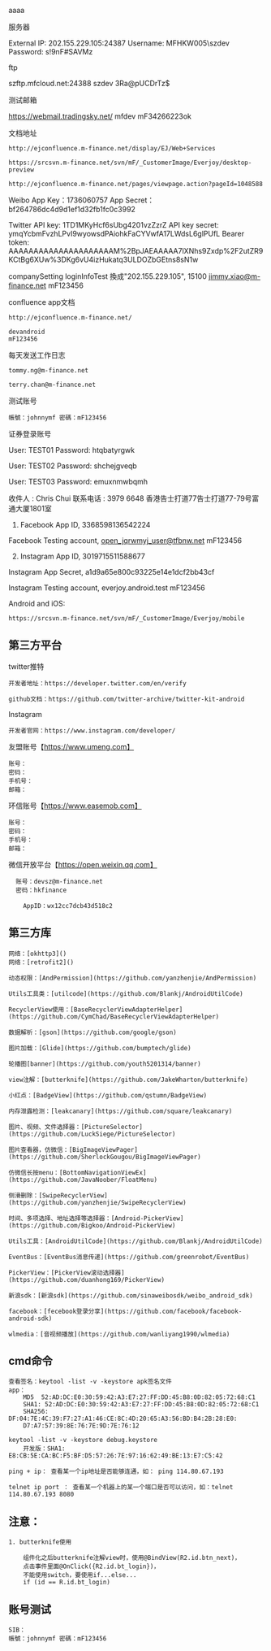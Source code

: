 aaaa


服务器

External IP: 202.155.229.105:24387
Username: MFHKW005\szdev
Password: s!9nF#SAVMz


ftp

szftp.mfcloud.net:24388
szdev
3Ra@pUCDrTz$


测试邮箱

https://webmail.tradingsky.net/
mfdev
mF34266223ok


文档地址

    http://ejconfluence.m-finance.net/display/EJ/Web+Services
    
    https://srcsvn.m-finance.net/svn/mF/_CustomerImage/Everjoy/desktop-preview
    
    http://ejconfluence.m-finance.net/pages/viewpage.action?pageId=1048588

Weibo
App Key：1736060757
App Secret：bf264786dc4d9d1ef1d32fb1fc0c3992

Twitter
API key: 1TD1MKyHcf6sUbg4201vzZzrZ
API key secret: ymqYcbmFvzhLPvI9wyowsdPAiohkFaCYVwfA17LWdsL6glPUfL
Bearer token: AAAAAAAAAAAAAAAAAAAAAM%2BpJAEAAAAA7lXNhs9Zxdp%2F2utZR9KCtBg6XUw%3DKg6vU4izHukatq3ULDOZbGEtns8sN1w



companySetting loginInfoTest 換成"202.155.229.105", 15100
jimmy.xiao@m-finance.net mF123456

confluence app文档

    http://ejconfluence.m-finance.net/

    devandroid
    mF123456

每天发送工作日志

    tommy.ng@m-finance.net

    terry.chan@m-finance.net

测试账号

    帳號：johnnymf 密碼：mF123456

证券登录账号

  User: TEST01
  Password:        htqbatyrgwk

  User: TEST02
  Password:        shchejgveqb

  User: TEST03
   Password:        emuxnmwbqmh

收件人 : Chris Chui
联系电话 : 3979 6648
香港告士打道77告士打道77-79号富通大厦1801室


1. Facebook App ID,
3368598136542224

Facebook Testing account,
open_jqrwmyj_user@tfbnw.net
mF123456

2. Instagram App ID,
3019715511588677

Instagram App Secret,
a1d9a65e800c93225e14e1dcf2bb43cf

Instagram Testing account,
everjoy.android.test
mF123456

Android and iOS:

    https://srcsvn.m-finance.net/svn/mF/_CustomerImage/Everjoy/mobile

## 第三方平台

twitter推特

    开发者地址：https://developer.twitter.com/en/verify

    github文档：https://github.com/twitter-archive/twitter-kit-android

Instagram

    开发者官网：https://www.instagram.com/developer/

友盟账号【<https://www.umeng.com】>

    账号：
    密码：
    手机号：
    邮箱：
    
环信账号【<https://www.easemob.com】>

    账号：
    密码：
    手机号： 
    邮箱：
    
微信开放平台【<https://open.weixin.qq.com】>

      账号：devsz@m-finance.net
      密码：hkfinance

        AppID：wx12cc7dcb43d518c2

## 第三方库

    网络：[okhttp3]()
    网络：[retrofit2]()

    动态权限：[AndPermission](https://github.com/yanzhenjie/AndPermission)

    Utils工具类：[utilcode](https://github.com/Blankj/AndroidUtilCode)

    RecyclerView使用：[BaseRecyclerViewAdapterHelper](https://github.com/CymChad/BaseRecyclerViewAdapterHelper)

    数据解析：[gson](https://github.com/google/gson)

    图片加载：[Glide](https://github.com/bumptech/glide)

    轮播图[banner](https://github.com/youth5201314/banner)

    view注解：[butterknife](https://github.com/JakeWharton/butterknife)

    小红点：[BadgeView](https://github.com/qstumn/BadgeView)

    内存泄露检测：[leakcanary](https://github.com/square/leakcanary)

    图片、视频、文件选择器：[PictureSelector](https://github.com/LuckSiege/PictureSelector)

    图片查看器，仿微信：[BigImageViewPager](https://github.com/SherlockGougou/BigImageViewPager)

    仿微信长按menu：[BottomNavigationViewEx](https://github.com/JavaNoober/FloatMenu)

    侧滑删除：[SwipeRecyclerView](https://github.com/yanzhenjie/SwipeRecyclerView)

    时间、多项选择、地址选择等选择器：[Android-PickerView](https://github.com/Bigkoo/Android-PickerView)

    Utils工具：[AndroidUtilCode](https://github.com/Blankj/AndroidUtilCode)

    EventBus：[EventBus消息传递](https://github.com/greenrobot/EventBus)
    
    PickerView：[PickerView滚动选择器](https://github.com/duanhong169/PickerView)

    新浪sdk：[新浪sdk](https://github.com/sinaweibosdk/weibo_android_sdk)

    facebook：[fecebook登录分享](https://github.com/facebook/facebook-android-sdk)
    
    wlmedia：[音视频播放](https://github.com/wanliyang1990/wlmedia)

## cmd命令

    查看签名：keytool -list -v -keystore apk签名文件
    app：
        MD5  52:AD:DC:E0:30:59:42:A3:E7:27:FF:DD:45:B8:0D:82:05:72:68:C1
        SHA1: 52:AD:DC:E0:30:59:42:A3:E7:27:FF:DD:45:B8:0D:82:05:72:68:C1
        SHA256: DF:04:7E:4C:39:F7:27:A1:46:CE:8C:4D:20:65:A3:56:BD:B4:2B:28:E0:
        D7:A7:57:39:8E:76:7E:9D:7E:76:12
        
    keytool -list -v -keystore debug.keystore
        开发版：SHA1: E8:CB:5E:CA:BC:F5:BF:D5:57:26:7E:97:16:62:49:BE:13:E7:C5:42

    ping + ip： 查看某一个ip地址是否能够连通，如： ping 114.80.67.193

    telnet ip port ： 查看某一个机器上的某一个端口是否可以访问，如：telnet 114.80.67.193 8080

## 注意：

    1. butterknife使用
    
        组件化之后butterknife注解view时，使用@BindView(R2.id.btn_next)，
        点击事件里面@OnClick({R2.id.bt_login})，
        不能使用switch，要使用if...else...
        if (id == R.id.bt_login)
    
## 账号测试

    SIB：
    帳號：johnnymf 密碼：mF123456
